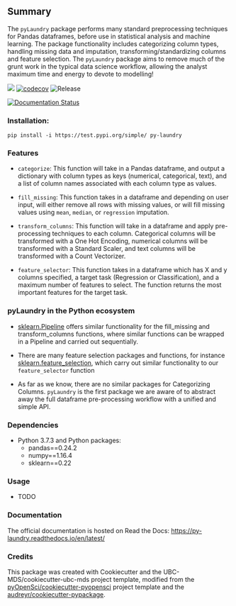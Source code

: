 ## Summary
The `pyLaundry` package performs many standard preprocessing techniques for Pandas dataframes,  before use in statistical analysis and machine learning. The package functionality includes categorizing column types, handling missing data and imputation, transforming/standardizing columns and feature selection. The `pyLaundry` package aims to remove much of the grunt work in the typical data science workflow, allowing the analyst maximum time and energy to devote to modelling!

![](https://github.com/UBC-MDS/py-laundry/workflows/build/badge.svg) [![codecov](https://codecov.io/gh/UBC-MDS/py-laundry/branch/master/graph/badge.svg)](https://codecov.io/gh/UBC-MDS/py-laundry) ![Release](https://github.com/UBC-MDS/py-laundry/workflows/Release/badge.svg)

[![Documentation Status](https://readthedocs.org/projects/py-laundry/badge/?version=latest)](https://py-laundry.readthedocs.io/en/latest/?badge=latest)

### Installation:
```
pip install -i https://test.pypi.org/simple/ py-laundry
```

### Features
- `categorize`: This function will take in a Pandas dataframe, and output a dictionary with column types as keys (numerical, categorical, text), and a list of column names associated with each column type as values. 

- `fill_missing`: This function takes in a dataframe and depending on user input, will either remove all rows with missing values, or will fill missing values using `mean`, `median`, or `regression` imputation. 

-  `transform_columns`: This function will take in a dataframe and apply pre-processing techniques to each column. Categorical columns will be transformed with a One Hot Encoding, numerical columns will be transformed with a Standard Scaler, and text columns will be transformed with a Count Vectorizer. 

- `feature_selector`: This function takes in a dataframe which has X and y columns specified, a target task (Regression or Classification), and a maximum number of features to select. The function returns the most important features for the target task. 

### pyLaundry in the Python ecosystem
- [sklearn.Pipeline](https://scikit-learn.org/stable/modules/generated/sklearn.pipeline.Pipeline.html) offers similar functionality for the fill_missing and transform_columns functions, where similar functions can be wrapped in a Pipeline and carried out sequentially.

- There are many feature selection packages and functions, for instance [sklearn.feature_selection](https://scikit-learn.org/stable/modules/feature_selection.html), which carry out similar functionality to our `feature_selector` function

- As far as we know, there are no similar packages for Categorizing Columns. `pyLaundry` is the first package we are aware of to abstract away the full dataframe pre-processing workflow with a unified and simple API.

### Dependencies

- Python 3.7.3 and Python packages:
  - pandas==0.24.2  
  - numpy==1.16.4  
  - sklearn==0.22    
  
### Usage

- TODO

### Documentation
The official documentation is hosted on Read the Docs: <https://py-laundry.readthedocs.io/en/latest/>

### Credits
This package was created with Cookiecutter and the UBC-MDS/cookiecutter-ubc-mds project template, modified from the [pyOpenSci/cookiecutter-pyopensci](https://github.com/pyOpenSci/cookiecutter-pyopensci) project template and the [audreyr/cookiecutter-pypackage](https://github.com/audreyr/cookiecutter-pypackage).
